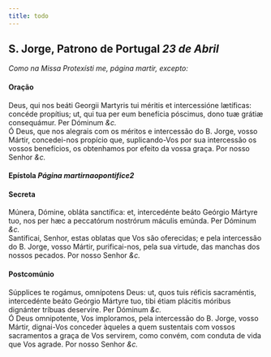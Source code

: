 ```yaml
---
title: todo
---
```

<h2 class="text-center">S. Jorge, Patrono de Portugal <em>23 de Abril</em></h2>

<em>Como na Missa Protexísti me, página martir, excepto:</em>

<h4 class="text-center">Oração</h4>
<div class="container-fluid">
<div class="row">
<div class="dropcap text-justify">
Deus, qui nos beáti Georgii Martyris tui méritis et intercessióne lætíficas: concéde propítius; ut, qui tua per eum benefícia póscimus, dono tuæ grátiæ consequámur. Per Dóminum <em>&c.</em>
</div>
<div class="dropcap text-justify">
Ó Deus, que nos alegrais com os méritos e intercessão do B. Jorge, vosso Mártir, concedei-nos propício que, suplicando-Vos por sua intercessão os vossos benefícios, os obtenhamos por efeito da vossa graça. Por nosso Senhor <em>&c.</em>
</div>
</div>
</div>

<h4 class="text-center">Epístola <em>Página martirnaopontifice2</em></h4>

<h4 class="text-center">Secreta</h4>
<div class="container-fluid">
<div class="row">
<div class="dropcap text-justify">
Múnera, Dómine, obláta sanctífica: et, intercedénte beáto Geórgio Mártyre tuo, nos per hæc a peccatórum nostrórum máculis emúnda. Per Dóminum <em>&c.</em>
</div>
<div class="dropcap text-justify">
Santificai, Senhor, estas oblatas que Vos são oferecidas; e pela intercessão do B. Jorge, vosso Mártir, purificai-nos, pela sua virtude, das manchas dos nossos pecados. Por nosso Senhor <em>&c.</em>
</div>
</div>
</div>

<h4 class="text-center">Postcomúnio</h4>
<div class="container-fluid">
<div class="row">
<div class="dropcap text-justify">
Súpplices te rogámus, omnípotens Deus: ut, quos tuis réficis sacraméntis, intercedénte beáto Geórgio Mártyre tuo, tibi étiam plácitis móribus dignánter tríbuas deservíre. Per Dóminum <em>&c.</em>
</div>
<div class="dropcap text-justify">
Ó Deus omnipotente, Vos imploramos, pela intercessão do B. Jorge, vosso Mártir, dignai-Vos conceder àqueles a quem sustentais com vossos sacramentos a graça de Vos servirem, como convém, com conduta de vida que Vos agrade. Por nosso Senhor <em>&c.</em>
</div>
</div>
</div>
